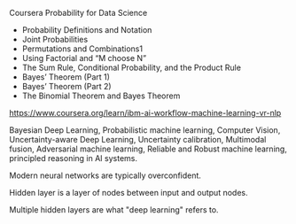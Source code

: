 Coursera Probability for Data Science
- Probability Definitions and Notation
- Joint Probabilities
- Permutations and Combinations1
- Using Factorial and “M choose N”
- The Sum Rule, Conditional Probability, and the Product Rule
- Bayes’ Theorem (Part 1)
- Bayes’ Theorem (Part 2)
- The Binomial Theorem and Bayes Theorem

https://www.coursera.org/learn/ibm-ai-workflow-machine-learning-vr-nlp

Bayesian Deep Learning, Probabilistic machine learning, Computer Vision, Uncertainty-aware Deep Learning, Uncertainty calibration, Multimodal fusion, Adversarial machine learning, Reliable and Robust machine learning, principled reasoning in AI systems.

Modern neural networks are typically overconfident.

Hidden layer is a layer of nodes between input and output nodes.

Multiple hidden layers are what "deep learning" refers to.